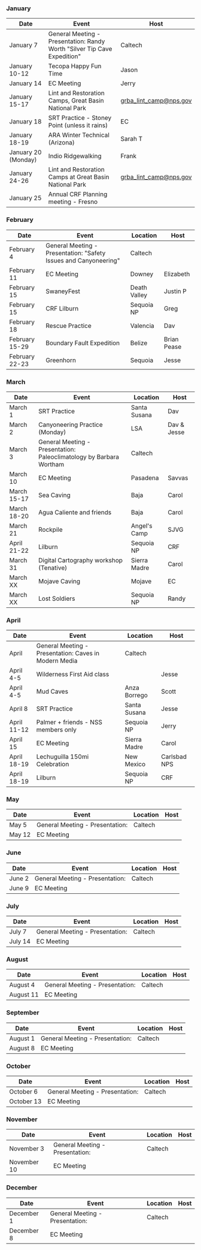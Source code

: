 ### January
| Date | Event | Host |
| --- | --- | --- |
| January 7 | General Meeting - Presentation: Randy Worth "Silver Tip Cave Expedition" | Caltech |
| January 10-12 | Tecopa Happy Fun Time | Jason |
| January 14 | EC Meeting | Jerry |
| January 15-17 | Lint and Restoration Camps, Great Basin National Park | grba_lint_camp@nps.gov |
| January 18 | SRT Practice - Stoney Point (unless it rains) | EC |
| January 18-19 | ARA Winter Technical (Arizona) | Sarah T |
| January 20 (Monday) | Indio Ridgewalking | Frank |
| January 24-26 | Lint and Restoration Camps at Great Basin National Park | grba_lint_camp@nps.gov |
| January 25 | Annual CRF Planning meeting - Fresno |  |

### February
| Date | Event | Location | Host |
| --- | --- | --- | --- |
| February 4 | General Meeting - Presentation: "Safety Issues and Canyoneering" | Caltech | |
| February 11 | EC Meeting | Downey | Elizabeth |
| February 15 | SwaneyFest | Death Valley | Justin P |
| February 15 | CRF Lilburn | Sequoia NP | Greg |
| February 18 | Rescue Practice | Valencia | Dav |
| February 15-29 | Boundary Fault Expedition | Belize | Brian Pease |
| February 22-23 | Greenhorn | Sequoia | Jesse |

### March
| Date | Event | Location | Host |
| --- | --- | --- | --- |
| March 1 | SRT Practice | Santa Susana | Dav |
| March 2 | Canyoneering Practice (Monday) | LSA | Dav & Jesse |
| March 3 | General Meeting - Presentation: Paleoclimatology by Barbara Wortham | Caltech | |
| March 10 | EC Meeting | Pasadena | Savvas |
| March 15-17 | Sea Caving | Baja | Carol |
| March 18-20 | Agua Caliente and friends | Baja | Carol |
| March 21 | Rockpile | Angel's Camp | SJVG |
| April 21-22 | Lilburn | Sequoia NP | CRF |
| March 31 | Digital Cartography workshop (Tenative) | Sierra Madre | Carol |
| March XX | Mojave Caving | Mojave | EC |
| March XX | Lost Soldiers | Sequoia NP | Randy |


### April
| Date | Event | Location | Host |
| --- | --- | --- | --- |
| April | General Meeting - Presentation: Caves in Modern Media | Caltech | |
| April 4-5 | Wilderness First Aid class | | Jesse |
| April 4-5 | Mud Caves | Anza Borrego | Scott |
| April 8 | SRT Practice | Santa Susana | Jesse |
| April 11-12 | Palmer + friends - NSS members only | Sequoia NP | Jerry |
| April 15 | EC Meeting | Sierra Madre | Carol |
| April 18-19 | Lechuguilla 150mi Celebration | New Mexico | Carlsbad NPS |
| April 18-19 | Lilburn | Sequoia NP | CRF |


### May
| Date | Event | Location | Host |
| --- | --- | --- | --- |
| May 5 | General Meeting - Presentation:  | Caltech | |
| May 12 | EC Meeting |  |  |

### June
| Date | Event | Location | Host |
| --- | --- | --- | --- |
| June 2 | General Meeting - Presentation:  | Caltech | |
| June 9 | EC Meeting |  |  |

### July
| Date | Event | Location | Host |
| --- | --- | --- | --- |
| July 7 | General Meeting - Presentation:  | Caltech | |
| July 14 | EC Meeting |  |  |

### August
| Date | Event | Location | Host |
| --- | --- | --- | --- |
| August 4 | General Meeting - Presentation:  | Caltech | |
| August 11 | EC Meeting |  |  |

### September
| Date | Event | Location | Host |
| --- | --- | --- | --- |
| August 1 | General Meeting - Presentation:  | Caltech | |
| August 8 | EC Meeting |  |  |

### October
| Date | Event | Location | Host |
| --- | --- | --- | --- |
| October 6 | General Meeting - Presentation:  | Caltech | |
| October 13 | EC Meeting |  |  |

### November
| Date | Event | Location | Host |
| --- | --- | --- | --- |
| November 3 | General Meeting - Presentation:  | Caltech | |
| November 10 | EC Meeting |  |  |

### December
| Date | Event | Location | Host |
| --- | --- | --- | --- |
| December 1 | General Meeting - Presentation:  | Caltech | |
| December 8 | EC Meeting |  |  |
